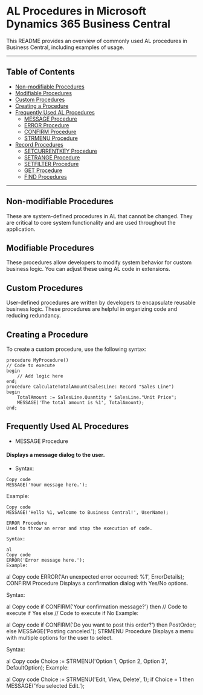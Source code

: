 # AL Procedures in Microsoft Dynamics 365 Business Central

This README provides an overview of commonly used AL procedures in Business Central, including examples of usage.

---

## Table of Contents
- [Non-modifiable Procedures](#non-modifiable-procedures)
- [Modifiable Procedures](#modifiable-procedures)
- [Custom Procedures](#custom-procedures)
- [Creating a Procedure](#creating-a-procedure)
- [Frequently Used AL Procedures](#frequently-used-al-procedures)
    - [MESSAGE Procedure](#message-procedure)
    - [ERROR Procedure](#error-procedure)
    - [CONFIRM Procedure](#confirm-procedure)
    - [STRMENU Procedure](#strmenu-procedure)
- [Record Procedures](#record-procedures)
    - [SETCURRENTKEY Procedure](#setcurrentkey-procedure)
    - [SETRANGE Procedure](#setrange-procedure)
    - [SETFILTER Procedure](#setfilter-procedure)
    - [GET Procedure](#get-procedure)
    - [FIND Procedures](#find-procedures)

---

## Non-modifiable Procedures
These are system-defined procedures in AL that cannot be changed. They are critical to core system functionality and are used throughout the application.

## Modifiable Procedures
These procedures allow developers to modify system behavior for custom business logic. You can adjust these using AL code in extensions.

## Custom Procedures
User-defined procedures are written by developers to encapsulate reusable business logic. These procedures are helpful in organizing code and reducing redundancy.

## Creating a Procedure
To create a custom procedure, use the following syntax:
```al
procedure MyProcedure()
// Code to execute
begin
    // Add logic here
end;
procedure CalculateTotalAmount(SalesLine: Record "Sales Line")
begin
    TotalAmount := SalesLine.Quantity * SalesLine."Unit Price";
    MESSAGE('The total amount is %1', TotalAmount);
end;
```

## Frequently Used AL Procedures
- MESSAGE Procedure
#### Displays a message dialog to the user.

- Syntax:
```al
Copy code
MESSAGE('Your message here.');
```
Example:

```al
Copy code
MESSAGE('Hello %1, welcome to Business Central!', UserName);
````
```al
ERROR Procedure
Used to throw an error and stop the execution of code.

Syntax:

al
Copy code
ERROR('Error message here.');
Example:
```
al
Copy code
ERROR('An unexpected error occurred: %1', ErrorDetails);
CONFIRM Procedure
Displays a confirmation dialog with Yes/No options.

Syntax:

al
Copy code
if CONFIRM('Your confirmation message?') then
    // Code to execute if Yes
else
    // Code to execute if No
Example:

al
Copy code
if CONFIRM('Do you want to post this order?') then
    PostOrder;
else
    MESSAGE('Posting canceled.');
STRMENU Procedure
Displays a menu with multiple options for the user to select.

Syntax:

al
Copy code
Choice := STRMENU('Option 1, Option 2, Option 3', DefaultOption);
Example:

al
Copy code
Choice := STRMENU('Edit, View, Delete', 1);
if Choice = 1 then
    MESSAGE('You selected Edit.');
